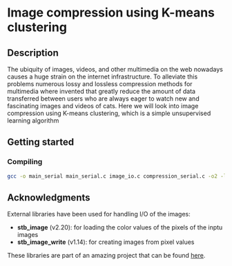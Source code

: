 # Image compression using K-means clustering

## Description

The ubiquity of images, videos, and other multimedia on the web nowadays causes a huge strain on the
internet infrastructure. To alleviate this problems numerous lossy and lossless compression methods 
for multimedia where invented that greatly reduce the amount of data transferred between users
who are always eager to watch new and fascinating images and videos of cats. Here we will look into image
compression using K-means clustering, which is a simple unsupervised learning algorithm

## Getting started

### Compiling
```bash
gcc -o main_serial main_serial.c image_io.c compression_serial.c -o2 -lm -fopenmp
```

## Acknowledgments

External libraries have been used for handling I/O of the images:
- **stb_image** (v2.20): for loading the color values of the pixels of the inptu images
- **stb_image_write** (v1.14): for creating images from pixel values

These libraries are part of an amazing project that can be found [here](https://github.com/nothings/stb).